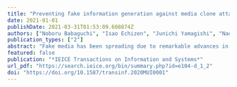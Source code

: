 ```yaml
---
title: "Preventing fake information generation against media clone attacks"
date: 2021-01-01
publishDate: 2021-03-31T01:53:09.608874Z
authors: ["Noboru Babaguchi", "Isao Echizen", "Junichi Yamagishi", "Naoko Nitta", "Yuta Nakashima", "Kazuaki Nakamura", "Kazuhiro Kono", "Seiko Myojin Fuming Fand", "Zhenzhong Kuang", "Huy H Nguyen", "Ngoc-Dung T Tieu"]
publication_types: ["2"]
abstract: "Fake media has been spreading due to remarkable advances in media processing and machine leaning technologies, causing serious problems in society. We are conducting a research project called Media Clone aimed at developing methods for protecting people from fake but skillfully fabricated replicas of real media called media clones. Such media can be created from fake information about a specific person. Our goal is to develop a trusted communication system that can defend against attacks of media clones. This paper describes some research results of the Media Clone project, in particular, various methods for protecting personal information against generating fake information. We focus on 1) fake information generation in the physical world, 2) anonymization and abstraction in the cyber world, and 3) modeling of media clone attacks."
featured: false
publication: "*IEICE Transactions on Information and Systems*"
url_pdf: "https://search.ieice.org/bin/summary.php?id=e104-d_1_2"
doi: "https://doi.org/10.1587/transinf.2020MUI0001"
---
```


